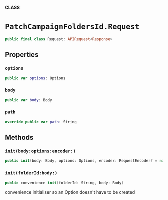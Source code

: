 **CLASS**

# `PatchCampaignFoldersId.Request`

```swift
public final class Request: APIRequest<Response>
```

## Properties
### `options`

```swift
public var options: Options
```

### `body`

```swift
public var body: Body
```

### `path`

```swift
override public var path: String
```

## Methods
### `init(body:options:encoder:)`

```swift
public init(body: Body, options: Options, encoder: RequestEncoder? = nil)
```

### `init(folderId:body:)`

```swift
public convenience init(folderId: String, body: Body)
```

convenience initialiser so an Option doesn't have to be created
